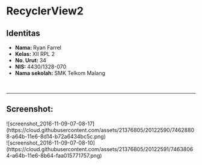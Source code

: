# RecyclerView2
<h2>Identitas</h2>
<ul>
<li><b>Nama: </b>Ryan Farrel<br>
<li><b>Kelas: </b>XII RPL 2<br>
<li><b>No. Urut: </b>34<br>
<li><b>NIS: </b>4430/1328-070<br>
<li><b>Nama sekolah: </b>SMK Telkom Malang<br>
</ul>
<br><hr>
<h2>Screenshot:</h2>
![screenshot_2016-11-09-07-08-17](https://cloud.githubusercontent.com/assets/21376805/20122590/74628808-a64b-11e6-8d14-b72a6434bc5c.png)<br>
![screenshot_2016-11-09-07-08-10](https://cloud.githubusercontent.com/assets/21376805/20122591/74638064-a64b-11e6-8b64-faa015771757.png)
